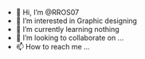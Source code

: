 - 👋 Hi, I’m @RROS07
- 👀 I’m interested in Graphic designing
- 🌱 I’m currently learning nothing
- 💞️ I’m looking to collaborate on ...
- 📫 How to reach me ...

<!---
RROS07/RROS07 is a ✨ special ✨ repository because its `README.md` (this file) appears on your GitHub profile.
You can click the Preview link to take a look at your changes.
--->
